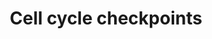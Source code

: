 ---
annotations:
- id: PW:0000094
  parent: regulatory pathway
  type: Pathway Ontology
  value: cell cycle checkpoint pathway
authors:
- AlexanderPico
- Khanspers
- MaintBot
- MartijnVanIersel
- ReactomeTeam
- Anwesha
- Eweitz
description: A hallmark of the human cell cycle in normal somatic cells is its precision.
  This remarkable fidelity is achieved by a number of signal transduction pathways,
  known as checkpoints, which monitor cell cycle progression ensuring an interdependency
  of S-phase and mitosis, the integrity of the genome and the fidelity of chromosome
  segregation.<p>Checkpoints are layers of control that act to delay CDK activation
  when defects in the division program occur. As the CDKs functioning at different
  points in the cell cycle are regulated by different means, the various checkpoints
  differ in the biochemical mechanisms by which they elicit their effect. However,
  all checkpoints share a common hierarchy of a sensor, signal transducers, and effectors
  that interact with the CDKs.<p>The stability of the genome in somatic cells contrasts
  to the almost universal genomic instability of tumor cells. There are a number of
  documented genetic lesions in checkpoint genes, or in cell cycle genes themselves,
  which result either directly in cancer or in a predisposition to certain cancer
  types. Indeed, restraint over cell cycle progression and failure to monitor genome
  integrity are likely prerequisites for the molecular evolution required for the
  development of a tumor. Perhaps most notable amongst these is the p53 tumor suppressor
  gene, which is mutated in >50% of human tumors.  Thus, the importance of the checkpoint
  pathways to human biology is clear.  View original pathway at [http://www.reactome.org/PathwayBrowser/#DIAGRAM=69620
  Reactome].
last-edited: 2021-05-22
organisms:
- Homo sapiens
redirect_from:
- /index.php/Pathway:WP1775
- /instance/WP1775
revision: null
schema-jsonld:
- '@context': https://schema.org/
  '@id': https://wikipathways.github.io/pathways/WP1775.html
  '@type': Dataset
  creator:
    '@type': Organization
    name: WikiPathways
  description: A hallmark of the human cell cycle in normal somatic cells is its precision.
    This remarkable fidelity is achieved by a number of signal transduction pathways,
    known as checkpoints, which monitor cell cycle progression ensuring an interdependency
    of S-phase and mitosis, the integrity of the genome and the fidelity of chromosome
    segregation.<p>Checkpoints are layers of control that act to delay CDK activation
    when defects in the division program occur. As the CDKs functioning at different
    points in the cell cycle are regulated by different means, the various checkpoints
    differ in the biochemical mechanisms by which they elicit their effect. However,
    all checkpoints share a common hierarchy of a sensor, signal transducers, and
    effectors that interact with the CDKs.<p>The stability of the genome in somatic
    cells contrasts to the almost universal genomic instability of tumor cells. There
    are a number of documented genetic lesions in checkpoint genes, or in cell cycle
    genes themselves, which result either directly in cancer or in a predisposition
    to certain cancer types. Indeed, restraint over cell cycle progression and failure
    to monitor genome integrity are likely prerequisites for the molecular evolution
    required for the development of a tumor. Perhaps most notable amongst these is
    the p53 tumor suppressor gene, which is mutated in >50% of human tumors.  Thus,
    the importance of the checkpoint pathways to human biology is clear.  View original
    pathway at [http://www.reactome.org/PathwayBrowser/#DIAGRAM=69620 Reactome].
  keywords:
  - 14-3-3 dimer
  - 26S proteasome
  - '3'' overhanging DNA at resected DSB ends '
  - A:Cdk2:p21/p27
  - ADP
  - 'AHCTF1 '
  - 'ANAPC1 '
  - 'ANAPC10 '
  - 'ANAPC11 '
  - 'ANAPC15 '
  - 'ANAPC16 '
  - 'ANAPC2 '
  - 'ANAPC4 '
  - 'ANAPC5 '
  - 'ANAPC7 '
  - 'APITD1 '
  - ATP
  - 'ATR '
  - ATR:ATRIP
  - ATR:ATRIP:RPA:3'
  - ATR:ATRIP:RPA:ssDNA
  - 'ATRIP '
  - 'AURKB '
  - Activated MAD2L1
  - 'Activated MAD2L1 '
  - 'B9D2 '
  - 'BABAM1 '
  - 'BIRC5 '
  - 'BLM '
  - 'BRCC3 '
  - 'BRE '
  - 'BUB1 '
  - BUB1B
  - 'BUB1B '
  - BUB3
  - 'BUB3 '
  - Break Response
  - 'CASC5 '
  - 'CCNA1 '
  - 'CCNA2 '
  - CCNA:CDK2
  - 'CCNB1 '
  - CCNB1:p-T14,T161-CDK1
  - CCNB1:p-T14,Y15,T161-CDK1
  - 'CCNB2 '
  - CCNB:CDK1
  - CCNB:p-T14-CDK1
  - 'CCNE1 '
  - 'CCNE2 '
  - CCNE:CDK2
  - 'CDC16 '
  - CDC20
  - 'CDC20 '
  - 'CDC23 '
  - CDC25A
  - CDC25C
  - 'CDC26 '
  - 'CDC27 '
  - 'CDC45 '
  - 'CDC6 '
  - 'CDC7 '
  - 'CDCA8 '
  - 'CDK1 '
  - 'CDK2 '
  - CDK:DDK:MCM10:active
  - CDKN1A
  - 'CDKN1A '
  - CDKN1A gene
  - 'CDKN1A gene '
  - CDKN1A mRNA
  - 'CDKN1A mRNA '
  - CDKN1A,CDKN1B
  - 'CDKN1B '
  - 'CENPA '
  - 'CENPC1 '
  - 'CENPE '
  - 'CENPF '
  - 'CENPH '
  - 'CENPI '
  - 'CENPK '
  - 'CENPL '
  - 'CENPM '
  - 'CENPN '
  - 'CENPO '
  - 'CENPP '
  - 'CENPQ '
  - 'CENPT '
  - CHEK1
  - CHEK2
  - 'CHEK2 '
  - 'CKAP5 '
  - 'CLASP1 '
  - 'CLASP2 '
  - 'CLIP1 '
  - CLSPN
  - 'CLSPN '
  - Cdc45:CDK:DDK:Mcm10:Activated claspin:pre-replicative complex
  - Cdc45:CDK:DDK:Mcm10:claspin:pre-replicative complex
  - Cyclin
  - 'DBF4 '
  - DNA
  - DNA Double Strand
  - 'DNA double-strand break ends '
  - 'DNA2 '
  - DSBs:p-MRN:p-S1981,Ac-K3016-ATM:KAT5:K63PolyUb-K14,K16,p-S139-H2AFX,Me2K21-HIST1H4A-Nucleosome:p-5T-MDC1:p-S102-WHSC1:RNF8:Zn2+:SUMO1:p-T4827-HERC2:UBE2N:UBE2V2:RNF168:PIAS4:p-S25,S1778-TP53BP1:p-4S,2T-BRCA1-A
    complex
  - DSBs:p-MRN:p-S1981,Ac-K3016-ATM:KAT5:K63PolyUb-K14,K16,p-S139-H2AFX,Me2K21-HIST1H4A-Nucleosome:p-5T-MDC1:p-S102-WHSC1:RNF8:Zn2+:SUMO1:p-T4827-HERC2:UBE2N:UBE2V2:RNF168:PIAS4:p-S25,S1778-TP53BP1:p-4S,2T-BRCA1-A
    complex:CHEK2
  - 'DSN1 '
  - 'DYNC1H1 '
  - 'DYNC1I1 '
  - 'DYNC1I2 '
  - 'DYNC1LI1 '
  - 'DYNC1LI2 '
  - 'DYNLL1 '
  - 'DYNLL2 '
  - E:CDK2:CDKN1A,CDKN1B
  - 'ERCC6L '
  - 'EXO1 '
  - 'H2BFS '
  - 'HERC2-SUMO1 '
  - 'HIST1H2BA '
  - 'HIST1H2BB '
  - 'HIST1H2BC '
  - 'HIST1H2BD '
  - 'HIST1H2BH '
  - 'HIST1H2BJ '
  - 'HIST1H2BK '
  - 'HIST1H2BL '
  - 'HIST1H2BM '
  - 'HIST1H2BN '
  - 'HIST1H2BO '
  - 'HIST2H2BE '
  - 'HIST3H2BB '
  - 'HIST3H3 '
  - 'HUS1 '
  - 'INCENP '
  - 'ITGB3BP '
  - 'K63PolyUb-K14,K16,p-S140-H2AFX '
  - 'K6PolyUb,p-S1387,S1423,S1524,S1547-BRCA1 '
  - 'K6PolyUb,p-S988,S1387,S1423,S1524,S1547-BRCA1 '
  - 'K6PolyUb,p-T714,T734-BARD1 '
  - 'KAT5 '
  - 'KIF18A '
  - 'KIF2A '
  - 'KIF2B '
  - 'KIF2C '
  - 'KNTC1 '
  - Kinetochore
  - Kinetochore:Mad1:MAD2 Complex
  - Kinetochore:Mad1:MAD2* Complex
  - MAD1L1
  - 'MAD1L1 '
  - MAD2*CDC20 complex
  - MAD2L1
  - 'MAD2L1 '
  - 'MAPRE1 '
  - MCC:APC/C complex
  - 'MCM10 '
  - 'MCM2 '
  - 'MCM3 '
  - 'MCM4 '
  - 'MCM5 '
  - 'MCM6 '
  - 'MCM7 '
  - 'MCM8 '
  - 'MDM4 '
  - 'MIS12 '
  - 'MLF1IP '
  - 'MRE11A '
  - Mad1:kinetochore
  - 'Me2K21-HIST1H4 '
  - 'NDC80 '
  - 'NDE1 '
  - 'NDEL1 '
  - 'NSL1 '
  - 'NUDC '
  - 'NUF2 '
  - 'NUP107 '
  - 'NUP133 '
  - 'NUP160 '
  - 'NUP37 '
  - 'NUP43 '
  - 'NUP85 '
  - 'NUP98-5 '
  - 'ORC1 '
  - 'ORC2 '
  - 'ORC3 '
  - 'ORC4 '
  - 'ORC5 '
  - 'ORC6 '
  - 'PAFAH1B1 '
  - PCBP4
  - 'PCBP4 '
  - PCBP4:CDKN1A mRNA
  - PHF20
  - 'PIAS4 '
  - PKMYT1
  - 'PLK1 '
  - 'PMF1 '
  - 'PPP1CC '
  - 'PPP2CA '
  - 'PPP2CB '
  - 'PPP2R1A '
  - 'PPP2R1B '
  - 'PPP2R5A '
  - 'PPP2R5B '
  - 'PPP2R5C '
  - 'PPP2R5D '
  - 'PPP2R5E '
  - 'PSMA1 '
  - 'PSMA2 '
  - 'PSMA3 '
  - 'PSMA4 '
  - 'PSMA5 '
  - 'PSMA6 '
  - 'PSMA7 '
  - 'PSMA8 '
  - 'PSMB1 '
  - 'PSMB10 '
  - 'PSMB11 '
  - 'PSMB2 '
  - 'PSMB3 '
  - 'PSMB4 '
  - 'PSMB5 '
  - 'PSMB6 '
  - 'PSMB7 '
  - 'PSMB8 '
  - 'PSMB9 '
  - 'PSMC1 '
  - 'PSMC2 '
  - 'PSMC3 '
  - 'PSMC4 '
  - 'PSMC5 '
  - 'PSMC6 '
  - 'PSMD1 '
  - 'PSMD10 '
  - 'PSMD11 '
  - 'PSMD12 '
  - 'PSMD13 '
  - 'PSMD14 '
  - 'PSMD2 '
  - 'PSMD3 '
  - 'PSMD4 '
  - 'PSMD5 '
  - 'PSMD6 '
  - 'PSMD7 '
  - 'PSMD8 '
  - 'PSMD9 '
  - 'PSME1 '
  - 'PSME2 '
  - 'PSME3 '
  - 'PSME4 '
  - 'PSMF1 '
  - Persistent
  - 'Persistent single-stranded DNA '
  - 'PolyUb,p-S166,S188-MDM2 '
  - PolyUb,p-S166,S188-MDM2:PolyUb,p-S342,S367,S403-MDM4
  - 'PolyUb,p-S342,S367,S403-MDM4 '
  - 'PolyUb-TP53 '
  - PolyUb-TP53 Tetramer
  - 'RAD1 '
  - 'RAD17 '
  - RAD17:RFC
  - 'RAD50 '
  - RAD9:HUS1:RAD1
  - 'RAD9A '
  - 'RAD9B '
  - 'RANBP2 '
  - 'RANGAP1 '
  - 'RCC2 '
  - 'RFC2 '
  - 'RFC3 '
  - 'RFC4 '
  - 'RFC5 '
  - RFWD2
  - 'RHNO1 '
  - 'RMI1 '
  - 'RMI2 '
  - 'RNF168 '
  - 'RNF8 '
  - RPA complexed to
  - RPA heterotrimer
  - 'RPA1 '
  - 'RPA2 '
  - 'RPA3 '
  - 'RPS27 '
  - 'RPS27A(1-76) '
  - Rad17-RFC complex
  - Rad9-Hus1-Rad1 bound
  - 'SEC13 '
  - 'SEH1L-1 '
  - 'SFN '
  - 'SGOL1 '
  - 'SGOL2 '
  - 'SHFM1 '
  - 'SKA1 '
  - 'SKA2 '
  - 'SPC24 '
  - 'SPC25 '
  - 'SPDL1 '
  - 'TAOK1 '
  - 'TOP3A '
  - 'TOPBP1 '
  - 'TP53 '
  - TP53 Tetramer
  - Tetramer
  - Tetramer:ZNF385A
  - Tetramer:ZNF385A:CDKN1A Gene
  - 'UBA52(1-76) '
  - 'UBB(1-76) '
  - 'UBB(153-228) '
  - 'UBB(77-152) '
  - 'UBC(1-76) '
  - 'UBC(153-228) '
  - 'UBC(229-304) '
  - 'UBC(305-380) '
  - 'UBC(381-456) '
  - 'UBC(457-532) '
  - 'UBC(533-608) '
  - 'UBC(609-684) '
  - 'UBC(77-152) '
  - 'UBE2C '
  - 'UBE2D1 '
  - 'UBE2E1 '
  - 'UBE2N '
  - 'UBE2S '
  - 'UBE2V2 '
  - 'UIMC1 '
  - Ub
  - Ub-p-S123-CDC25A
  - Ubiquitin ligase
  - WEE1
  - 'WRN '
  - 'XPO1 '
  - 'YWHAB '
  - 'YWHAE '
  - 'YWHAG '
  - 'YWHAH '
  - 'YWHAQ '
  - 'YWHAZ '
  - ZNF385A
  - 'ZNF385A '
  - 'ZW10 '
  - 'ZWILCH '
  - 'ZWINT '
  - 'Zn2+ '
  - anaphase promoting
  - bound to DNA
  - complex
  - complex (APC/C)
  - complex:CDC45
  - 'cyclin '
  - dimer,
  - hBUBR1:hBUB3:MAD2*:CDC20 complex
  - 'origin of replication '
  - overhanging
  - p-5S,T-MDM2
  - 'p-5T-MDC1 '
  - p-S,3T-CHEK2
  - 'p-S102-WHSC1 '
  - p-S123-CDC25A
  - 'p-S123-CDC25A '
  - 'p-S1387,S1423,S1524,S1547-BRCA1 '
  - p-S15,S20-TP53
  - 'p-S15,S20-TP53 '
  - 'p-S15-TP53 '
  - p-S15-TP53 Tetramer
  - p-S166,S188-MDM2
  - 'p-S166,S188-MDM2 '
  - p-S166,S188-MDM2,MDM4
  - p-S166,S188-MDM2,MDM4:TP53
  - p-S166,S188-MDM2:MDM4
  - p-S166,S188-MDM2:p-S346,S367,S403-MDM4
  - p-S166,S188-MDM2:p-S403-MDM4
  - p-S1981,Ac-K3016-ATM
  - 'p-S1981,Ac-K3016-ATM '
  - p-S216-CDC25C
  - 'p-S216-CDC25C '
  - p-S216-CDC25C:14-3-3
  - 'p-S25,S1778-TP53BP1 '
  - p-S317,S345-CHEK1
  - 'p-S327,T847,T859-RBBP8 '
  - 'p-S343-NBN '
  - 'p-S346,S367,S403-MDM4 '
  - p-S387-RFWD2
  - 'p-S387-RFWD2 '
  - p-S387-RFWD2:p-S15-TP53
  - 'p-S403-MDM4 '
  - 'p-S406-FAM175A '
  - p-S435-GTSE1
  - 'p-S435-GTSE1 '
  - p-S435-GTSE1:PolyUb-TP53 Tetramer
  - 'p-S988,S1387,S1423,S1524,S1547-BRCA1 '
  - 'p-S990,Ac-K1249-BRIP1 '
  - 'p-T14,T161-CDK1 '
  - 'p-T14,Y15,T161-CDK1 '
  - 'p-T14-CDK1 '
  - 'p-T4827,SUMO1-HERC2 '
  - p-T68-CHEK2
  - 'p-T68-CHEK2 '
  - p-T68-CHEK2 dimer
  - 'p-T714,T734-BARD1 '
  - 'p-T916,S945-CLSPN '
  - p-WEE1
  - 'p14ARF '
  - p14ARF:p-S166,S188-MDM2 dimer,p-S166,S188-MDM2:MDM4
  - phospho-COP1(ser-387)
  - phosphorylated
  - pre-replicative
  - protein complex
  - signaling complex
  - single-stranded DNA
  - ssDNA
  - ssDNA-DSBs:p-MRN:p-S1981,Ac-K3016-ATM:KAT5:BRCA1-C complex:EXO1,DNA2:BLM,WRN:p-S990,Ac-K1249-BRIP1:RAD17:RFC:RAD9:HUS1:RAD1:RHNO1:TOPBP1
  - to DNA
  - ubiquitinated
  license: CC0
  name: Cell cycle checkpoints
seo: CreativeWork
title: Cell cycle checkpoints
wpid: WP1775
---